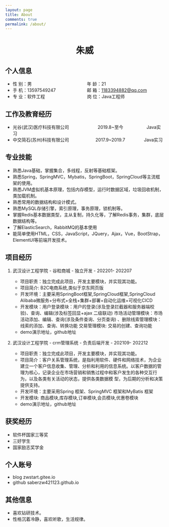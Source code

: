 ```yaml
---
layout: page
title: About
comments: true
permalink: /about/
---
```


 <center>
     <h1>朱威</h1>
 </center>


## 个人信息 

* 性 别：男&emsp;&emsp;&emsp;&emsp;&emsp;&emsp;&emsp;&emsp;&emsp;&emsp;&emsp;&emsp;&ensp;年 龄：21  
* 手 机：13597549247 &emsp;&emsp;&emsp;&emsp;&emsp;&emsp;&ensp;  邮 箱：1183394882@qq.com    
* 专 业：软件工程 &emsp;&emsp;&emsp;&emsp;&emsp;&emsp;&emsp;&emsp;&emsp; 岗 位：Java工程师

## 工作及教育经历

* 光谷(武汉)医疗科技有限公司&emsp;&emsp;&emsp;&emsp;&emsp;&emsp;&ensp;2019.8~至今&emsp;&emsp;&emsp;&emsp;&emsp; Java实习       
* 中交简石(苏州)科技有限公司&emsp;&emsp;&emsp;&emsp;&emsp;&emsp;2017.9~2019.7&emsp;&emsp;&emsp;&emsp; Java实习         
<!-- * XXXX大学&emsp;&emsp;&emsp;&emsp;&emsp;2013.9~2017.7&emsp;&emsp;&emsp;&emsp; 计算机科学与技术专业-本科   -->

## 专业技能

* 熟悉Java基础，掌握集合，多线程，反射等基础框架。
* 熟悉Spring，SpringMVC，Mybatis，SpringBoot，SpringCloud等主流框架的使用。
* 熟悉JVM虚拟机基本原理，包括内存模型，运行时数据区域，垃圾回收机制，类加载机制。
* 熟悉常用的数据结构和设计模式。
* 熟悉MySQL存储引擎，索引原理，事务原理，锁机制等。
* 掌握Redis基本数据类型，主从复制，持久化等，了解Redis事务，集群，底层数据结构等。
* 了解ElasticSearch，RabbitMQ的基本使用
* 能简单使用HTML，CSS，JavaScript，JQuery，Ajax，Vue，BootStrap，ElementUI等前端开发技术。

## 项目经历

1. 武汉设计工程学院 - 谷粒商城 - 独立开发 - 202201- 202207 
   * 项目职责：独立完成此项目，开发主要模块，并实现其功能。
   * 项目简介: B2C电商系统,类似于京东网页版 
   * 开发环境：主要采用SpringBoot框架,SpringCloud框架,SpringCloud Alibaba微服务+分布式+全栈+集群+部署+自动化运维+可视化CICD
   * 开发模块：用户登录模块：用户的登录(涉及登录拦截器和服务器端校验)、查询、编辑(涉及标签回显+ajax 二级联动)
市场活动管理模块：市场活动添加、编辑、查询(涉及条件查询、分页查询) 、删除线索管理模块：线索的添加、查询、转换功能
交易管理模块: 交易的创建、查询功能
   * demo演示地址，github地址 

2. 武汉设计工程学院 - crm管理系统 - 负责后端开发 - 202109- 202212 
   * 项目职责：独立完成此项目，开发主要模块，并实现其功能。
   * 项目简介：客户关系管理系统，是指利用软件、硬件和网络技术，为企业建立一个客户信息收集、管理、分析和利用的信息系统。以客户数据的管理为核心，记录企业在市场营销和销售过程中和客户发生的各种交互行为，以及各类有关活动的状态，提供各类数据模 型，为后期的分析和决策提供支持。 
   * 开发环境：主要采用Spring 框架、SpringMVC 框架和MyBatis 框架
   * 开发模块: 商品模块,库存模块,订单模块,会员模块,优惠卷模块
   * demo演示地址，github地址 

## 获奖经历

* 软件杯国家三等奖
* 三好学生
* 国家励志奖学金

## 个人账号 

* blog zwstart.gitee.io
* github saberzw421123.github.io

## 其他信息 

* 喜欢钻研技术。
* 性格沉着冷静，喜欢听歌，生活规律。 



